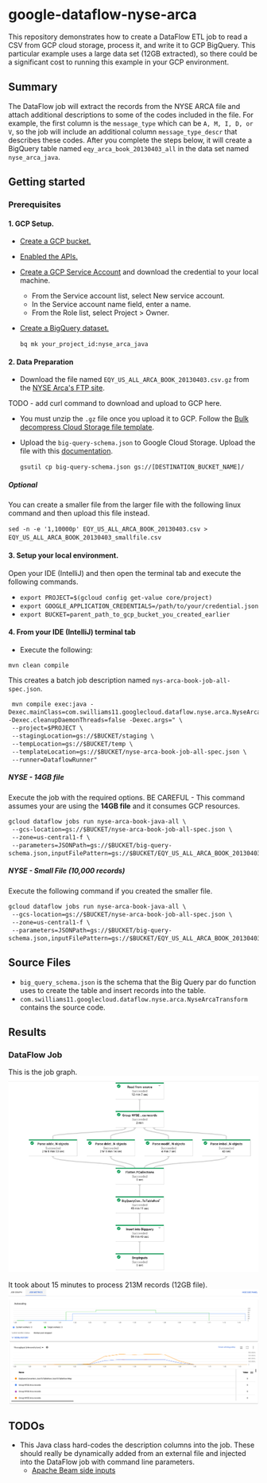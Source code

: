 # google-dataflow-nyse-arca

This repository demonstrates how to create a DataFlow ETL job to read a CSV from GCP cloud storage, process it, and write it to 
GCP BigQuery.  This particular example uses a large data set (12GB extracted), so there could be a significant cost
to running this example in your GCP environment.

## Summary
The DataFlow job will extract the records from the NYSE ARCA file and attach additional descriptions to some of the codes included in the file. 
For example, the first column is the `message_type` which can be `A, M, I, D, or V`, so the job will include an additional column `message_type_descr` that describes these codes.
After you complete the steps below, it will create a BigQuery table named `eqy_arca_book_20130403_all` in the data set named `nyse_arca_java`.
 
## Getting started  

### Prerequisites
#### 1. GCP Setup. 
* [Create a GCP bucket.](https://cloud.google.com/storage/docs/creating-buckets)
* [Enabled the APIs.](https://console.cloud.google.com/flows/enableapi?apiid=dataflow,compute_component,logging,storage_component,storage_api,bigquery,pubsub,datastore.googleapis.com,cloudresourcemanager.googleapis.com)
* [Create a GCP Service Account](https://console.cloud.google.com/apis/credentials/serviceaccountkey) and download the credential to your local machine. 
  * From the Service account list, select New service account.
  * In the Service account name field, enter a name.
  * From the Role list, select Project > Owner.
* [Create a BigQuery dataset.](https://cloud.google.com/bigquery/docs/datasets#create-dataset)

  `bq mk your_project_id:nyse_arca_java`
  
#### 2. Data Preparation 
* Download the file named `EQY_US_ALL_ARCA_BOOK_20130403.csv.gz` from the [NYSE Arca's FTP site](ftp://ftp.nyxdata.com/Historical%20Data%20Samples/TAQ%20NYSE%20ArcaBook/).

TODO - add curl command to download and upload to GCP here.

* You must unzip the `.gz` file once you upload it to GCP.  Follow the [Bulk decompress Cloud Storage file template](https://cloud.google.com/dataflow/docs/guides/templates/provided-utilities#bulkdecompressgcsfiles).

* Upload the `big-query-schema.json` to Google Cloud Storage.
Upload the file with this [documentation](https://cloud.google.com/storage/docs/uploading-objects).

  `gsutil cp big-query-schema.json gs://[DESTINATION_BUCKET_NAME]/`

##### Optional
You can create a smaller file from the larger file with the following linux command and then upload this file instead.

`sed -n -e '1,10000p' EQY_US_ALL_ARCA_BOOK_20130403.csv > EQY_US_ALL_ARCA_BOOK_20130403_smallfile.csv` 

#### 3. Setup your local environment. 
Open your IDE (IntelliJ) and then open the terminal tab and execute the following commands.
* `export PROJECT=$(gcloud config get-value core/project)`
* `export GOOGLE_APPLICATION_CREDENTIALS=/path/to/your/credential.json`
* `export BUCKET=parent_path_to_gcp_bucket_you_created_earlier`


#### 4. From your IDE (IntelliJ) terminal tab
* Execute the following:
```shell script
mvn clean compile
```

This creates a batch job description named `nys-arca-book-job-all-spec.json`.
```shell script
 mvn compile exec:java -Dexec.mainClass=com.swilliams11.googlecloud.dataflow.nyse.arca.NyseArcaTransform -Dexec.cleanupDaemonThreads=false -Dexec.args=" \
 --project=$PROJECT \
 --stagingLocation=gs://$BUCKET/staging \
 --tempLocation=gs://$BUCKET/temp \
 --templateLocation=gs://$BUCKET/nyse-arca-book-job-all-spec.json \
 --runner=DataflowRunner"
```
##### NYSE - 14GB file
Execute the job with the required options.  BE CAREFUL - This command assumes your are using the **14GB file** and it consumes GCP resources.
  
```shell script
gcloud dataflow jobs run nyse-arca-book-java-all \                                                                                            
 --gcs-location=gs://$BUCKET/nyse-arca-book-job-all-spec.json \
 --zone=us-central1-f \
 --parameters=JSONPath=gs://$BUCKET/big-query-schema.json,inputFilePattern=gs://$BUCKET/EQY_US_ALL_ARCA_BOOK_20130403.csv,outputTable=$PROJECT:nyse_arca_java.eqy_arca_book_20130403_all,bigQueryLoadingTemporaryDirectory=gs://$BUCKET/bq_load_temp/
```

##### NYSE - Small File (10,000 records)
Execute the following command if you created the smaller file. 

```shell script
gcloud dataflow jobs run nyse-arca-book-java-all \                                                                                            
 --gcs-location=gs://$BUCKET/nyse-arca-book-job-all-spec.json \
 --zone=us-central1-f \
 --parameters=JSONPath=gs://$BUCKET/big-query-schema.json,inputFilePattern=gs://$BUCKET/EQY_US_ALL_ARCA_BOOK_20130403_smallfile.csv,outputTable=$PROJECT:nyse_arca_java.eqy_arca_book_20130403_all,bigQueryLoadingTemporaryDirectory=gs://$BUCKET/bq_load_temp/
```

## Source Files
* `big_query_schema.json` is the schema that the Big Query par do function uses to create the table and insert records into the table.
* `com.swilliams11.googlecloud.dataflow.nyse.arca.NyseArcaTransform` contains the source code. 


## Results
### DataFlow Job
This is the job graph.
![Job Details](/images/jobsummary.png)

It took about 15 minutes to process 213M records (12GB file).
![Job Metrics](/images/jobmetrics.png)

## TODOs
* This Java class hard-codes the description columns into the job. These should really be dynamically added from an external file and injected into the DataFlow job with command line parameters.
  * [Apache Beam side inputs](https://beam.apache.org/documentation/programming-guide/#side-inputs) 